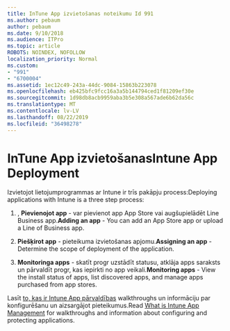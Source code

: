 ```yaml
---
title: InTune App izvietošanas noteikumu Id 991
ms.author: pebaum
author: pebaum
ms.date: 9/10/2018
ms.audience: ITPro
ms.topic: article
ROBOTS: NOINDEX, NOFOLLOW
localization_priority: Normal
ms.custom:
- "991"
- "6700004"
ms.assetid: 1ec12c49-243a-44dc-9084-15863b223078
ms.openlocfilehash: eb425bfc9fcc16a3a5b144794ced1f81209ef30e
ms.sourcegitcommit: 1d98db8acb9959aba3b5e308a567ade6b62da56c
ms.translationtype: MT
ms.contentlocale: lv-LV
ms.lasthandoff: 08/22/2019
ms.locfileid: "36498278"
---
```

# <a name="intune-app-deployment"></a><span data-ttu-id="01cf1-102">InTune App izvietošanas</span><span class="sxs-lookup"><span data-stu-id="01cf1-102">Intune App Deployment</span></span>

<span data-ttu-id="01cf1-103">Izvietojot lietojumprogrammas ar Intune ir trīs pakāpju process:</span><span class="sxs-lookup"><span data-stu-id="01cf1-103">Deploying applications with Intune is a three step process:</span></span>
  
1. <span data-ttu-id="01cf1-104">, **Pievienojot app** - var pievienot app App Store vai augšupielādēt Line Business app.</span><span class="sxs-lookup"><span data-stu-id="01cf1-104">**Adding an app** - You can add an App Store app or upload a Line of Business app.</span></span>

2. <span data-ttu-id="01cf1-105">**Piešķirot app** - pieteikuma izvietošanas apjomu.</span><span class="sxs-lookup"><span data-stu-id="01cf1-105">**Assigning an app** - Determine the scope of deployment of the application.</span></span>

3. <span data-ttu-id="01cf1-106">**Monitoringa apps** - skatīt progr uzstādīt statusu, atklāja apps saraksts un pārvaldīt progr, kas iepirkti no app veikali.</span><span class="sxs-lookup"><span data-stu-id="01cf1-106">**Monitoring apps** - View the install status of apps, list discovered apps, and manage apps purchased from app stores.</span></span>

<span data-ttu-id="01cf1-107">Lasīt [to, kas ir Intune App pārvaldības](https://docs.microsoft.com/intune/app-management) walkthroughs un informāciju par konfigurēšanu un aizsargājot pieteikumus.</span><span class="sxs-lookup"><span data-stu-id="01cf1-107">Read [What is Intune App Management](https://docs.microsoft.com/intune/app-management) for walkthroughs and information about configuring and protecting applications.</span></span>
  